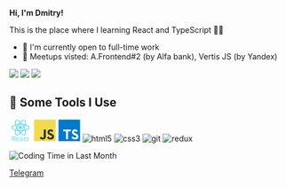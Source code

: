 **Hi, I'm Dmitry!**

This is the place where I learning React and TypeScript 👨‍💻

- 🌱 I'm currently open to full-time work
- 👥 Meetups visted: A.Frontend#2 (by Alfa bank), Vertis JS (by Yandex)

![](https://wakapi.dev/api/badge/losevo/losevo/interval:30_days?label=last%2030d)
![](https://img.shields.io/endpoint?url=https://wakapi.dev/api/compat/shields/v1/losevo/interval:all_time&label=Code%20time&color=blue)
![](https://www.codewars.com/users/losevo/badges/micro)

<h2>🚀 Some Tools I Use</h2>
<p align="left">

<img src="https://raw.githubusercontent.com/devicons/devicon/master/icons/react/react-original-wordmark.svg" alt="react" width="40" height="40" />
<img src="https://raw.githubusercontent.com/devicons/devicon/master/icons/javascript/javascript-original.svg" alt="javascript" width="40" height="40" />
<img src="https://raw.githubusercontent.com/devicons/devicon/master/icons/typescript/typescript-original.svg" alt="typescript" width="40" height="40" />
<img src="https://cdn.jsdelivr.net/gh/devicons/devicon/icons/html5/html5-original.svg" alt="html5" width="40" height="40" />
<img src="https://cdn.jsdelivr.net/gh/devicons/devicon/icons/css3/css3-original.svg" alt="css3" width="40" height="40" />
<img src="https://cdn.jsdelivr.net/gh/devicons/devicon/icons/git/git-original.svg" alt="git" width="40" height="40" />
<img src="https://cdn.jsdelivr.net/gh/devicons/devicon@latest/icons/redux/redux-original.svg" alt="redux" width="40" height="40" />

![Coding Time in Last Month](https://github-readme-stats.vercel.app/api/wakatime?username=losevo&api_domain=wakapi.dev&bg_color=1A202C&title_color=2F855A&icon_color=2F855A&text_color=ffffff&custom_title=Coding%20Time%20in%20Last%20Week&layout=compact)

[Telegram](https://t.me/davarenya)
